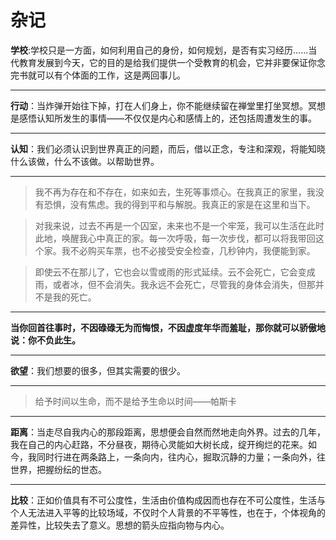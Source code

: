 # 杂记

**学校**:学校只是一方面，如何利用自己的身份，如何规划，是否有实习经历……当代教育发展到今天，它的目的是给我们提供一个受教育的机会，它并非要保证你念完书就可以有个体面的工作，这是两回事儿。

---
**行动**：当炸弹开始往下掉，打在人们身上，你不能继续留在禅堂里打坐冥想。冥想是感悟认知所发生的事情——不仅仅是内心和感情上的，还包括周遭发生的事。

---
**认知**：我们必须认识到世界真正的问题，而后，借以正念，专注和深观，将能知晓什么该做，什么不该做。以帮助世界。

---
> 我不再为存在和不存在，如来如去，生死等事烦心。在我真正的家里，我没有恐惧，没有焦虑。我的得到平和与解脱。我真正的家是在这里和当下。

> 对我来说，过去不再是一个囚室，未来也不是一个牢笼，我可以生活在此时此地，唤醒我心中真正的家。每一次呼吸，每一次步伐，都可以将我带回这个家。我不必购买车票，也不必接受安全检查，几秒钟内，我便能到家。

> 即使云不在那儿了，它也会以雪或雨的形式延续。云不会死亡，它会变成雨，或者冰，但不会消失。我永远不会死亡，尽管我的身体会消失，但那并不是我的死亡。

---
**当你回首往事时，不因碌碌无为而悔恨，不因虚度年华而羞耻，那你就可以骄傲地说：你不负此生。**

---
**欲望**：我们想要的很多，但其实需要的很少。

---
> 给予时间以生命，而不是给予生命以时间——帕斯卡

---

**距离**：当走尽自我内心的那段距离，思想便会自然而然地走向外界。过去的几年，我在自己的内心赶路，不分昼夜，期待心灵能如大树长成，绽开绚烂的花来。如今，我同时行进在两条路上，一条向内，往内心，掘取沉静的力量；一条向外，往世界，把握纷纭的世态。

---

**比较**：正如价值具有不可公度性，生活由价值构成因而也存在不可公度性，生活与个人无法进入平等的比较场域，不仅时个人背景的不平等性，也在于，个体视角的差异性，比较失去了意义。思想的箭头应指向物与内心。
